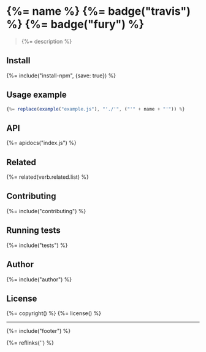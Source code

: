 # {%= name %} {%= badge("travis") %} {%= badge("fury") %}

> {%= description %}

## Install
{%= include("install-npm", {save: true}) %}

## Usage example
```js
{%= replace(example("example.js"), "'./'", ("'" + name + "'")) %}
```

## API
{%= apidocs("index.js") %}

## Related
{%= related(verb.related.list) %}

## Contributing
{%= include("contributing") %}

## Running tests
{%= include("tests") %}

## Author
{%= include("author") %}

## License
{%= copyright() %}
{%= license() %}

***

{%= include("footer") %}

{%= reflinks('') %}
